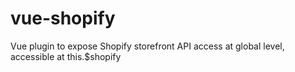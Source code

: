 # vue-shopify

Vue plugin to expose Shopify storefront API access at global level, accessible
at this.$shopify
